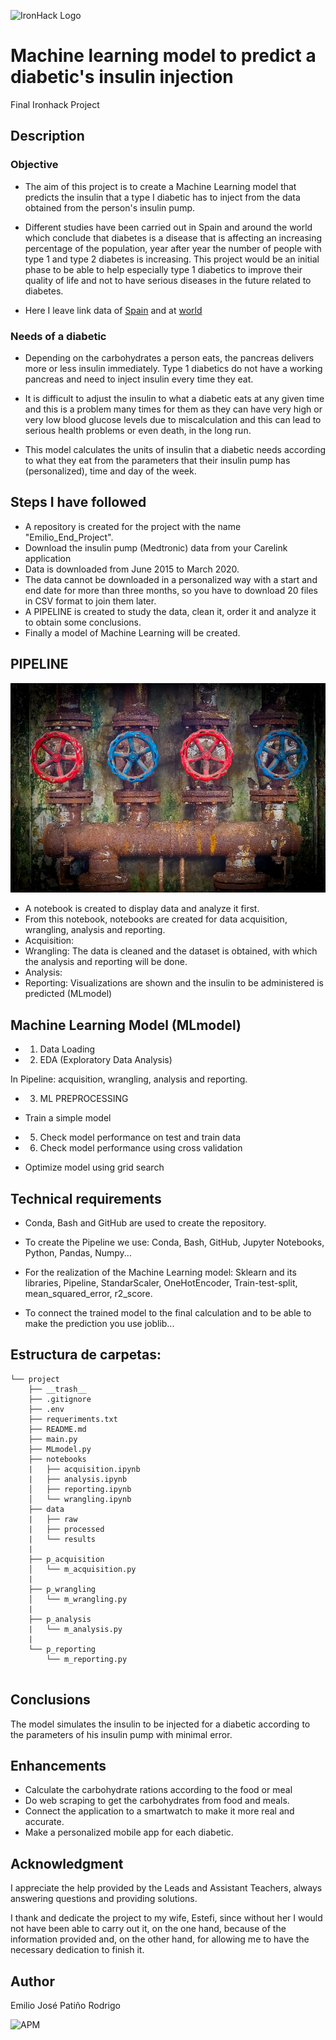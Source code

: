 
![IronHack Logo](https://s3-eu-west-1.amazonaws.com/ih-materials/uploads/upload_d5c5793015fec3be28a63c4fa3dd4d55.png)



# Machine learning model to predict a diabetic's insulin injection

Final Ironhack Project

## Description

### Objective

* The aim of this project is to create a Machine Learning model that predicts the insulin that a type I diabetic has to inject from the data obtained from the person's insulin pump.

* Different studies have been carried out in Spain and around the world which conclude that diabetes is a disease that is affecting an increasing percentage of the population, year after year the number of people with type 1 and type 2 diabetes is increasing. This project would be an initial phase to be able to help especially type 1 diabetics to improve their quality of life and not to have serious diseases in the future related to diabetes.

* Here I leave link data of [Spain](https://www.ciberdem.org/noticias/ciberdem-publica-los-resultados-del-estudio-di-betes-sobre-la-incidencia-de-la-enfermedad-en-espana) and at [world](https://www.who.int/diabetes/es/)

### Needs of a diabetic

* Depending on the carbohydrates a person eats, the pancreas delivers more or less insulin immediately. Type 1 diabetics do not have a working pancreas and need to inject insulin every time they eat. 

* It is difficult to adjust the insulin to what a diabetic eats at any given time and this is a problem many times for them as they can have very high or very low blood glucose levels due to miscalculation and this can lead to serious health problems or even death, in the long run.

* This model calculates the units of insulin that a diabetic needs according to what they eat from the parameters that their insulin pump has (personalized), time and day of the week.


## Steps I have followed

* A repository is created for the project with the name "Emilio_End_Project".
* Download the insulin pump (Medtronic) data from your Carelink application
* Data is downloaded from June 2015 to March 2020.
* The data cannot be downloaded in a personalized way with a start and end date for more than three months, so you have to download 20 files in CSV format to join them later.
* A PIPELINE is created to study the data, clean it, order it and analyze it to obtain some conclusions.
* Finally a model of Machine Learning will be created.


## PIPELINE

![Pipeline image](pipelines.jpg)

* A notebook is created to display data and analyze it first.
* From this notebook, notebooks are created for data acquisition, wrangling, analysis and reporting.
* Acquisition:
* Wrangling: The data is cleaned and the dataset is obtained, with which the analysis and reporting will be done.
* Analysis:
* Reporting: Visualizations are shown and the insulin to be administered is predicted (MLmodel)


## Machine Learning Model (MLmodel)

* 1. Data Loading

* 2. EDA (Exploratory Data Analysis)

In Pipeline: acquisition, wrangling, analysis and reporting.

* 3. ML PREPROCESSING

* Train a simple model

* 5. Check model performance on test and train data

* 6. Check model performance using cross validation

* Optimize model using grid search 



## Technical requirements

* Conda, Bash and GitHub are used to create the repository.

* To create the Pipeline we use: Conda, Bash, GitHub, Jupyter Notebooks, Python, Pandas, Numpy...

* For the realization of the Machine Learning model: Sklearn and its libraries, Pipeline, StandarScaler, OneHotEncoder, Train-test-split, mean_squared_error, r2_score.

* To connect the trained model to the final calculation and to be able to make the prediction you use joblib...



## Estructura de carpetas:

```
└── project
    ├── __trash__
    ├── .gitignore
    ├── .env
    ├── requeriments.txt
    ├── README.md
    ├── main.py
    ├── MLmodel.py
    ├── notebooks
    |   ├── acquisition.ipynb
    |   ├── analysis.ipynb
    │   ├── reporting.ipynb
    │   └── wrangling.ipynb
    ├── data
    |   ├── raw
    |   ├── processed
    |   └── results
    |
    ├── p_acquisition
    │   └── m_acquisition.py
    |
    ├── p_wrangling
    │   └── m_wrangling.py
    |
    ├── p_analysis
    |   └── m_analysis.py
    |
    └── p_reporting
        └── m_reporting.py
 
 ```

## Conclusions

The model simulates the insulin to be injected for a diabetic according to the parameters of his insulin pump with minimal error.

## Enhancements

* Calculate the carbohydrate rations according to the food or meal
* Do web scraping to get the carbohydrates from food and meals.
* Connect the application to a smartwatch to make it more real and accurate.
* Make a personalized mobile app for each diabetic.


## Acknowledgment

I appreciate the help provided by the Leads and Assistant Teachers, always answering questions and providing solutions.

I thank and dedicate the project to my wife, Estefi, since without her I would not have been able to carry out it, on the one hand, because of the information provided and, on the other hand, for allowing me to have the necessary dedication to finish it.

## Author

Emilio José Patiño Rodrigo


![APM](https://img.shields.io/apm/l/rretreterte)